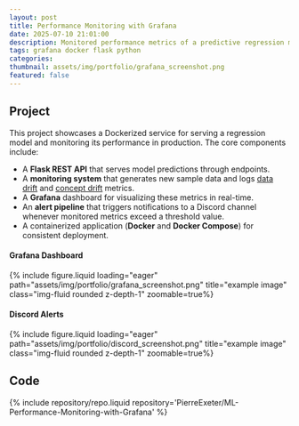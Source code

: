 ```yaml
---
layout: post
title: Performance Monitoring with Grafana
date: 2025-07-10 21:01:00
description: Monitored performance metrics of a predictive regression model using Grafana and automated alerts.
tags: grafana docker flask python
categories:
thumbnail: assets/img/portfolio/grafana_screenshot.png
featured: false
---
```



## Project


This project showcases a Dockerized service for serving a regression model and monitoring its performance in production. The core components include:
- A **Flask REST API** that serves model predictions through endpoints.
- A **monitoring system** that generates new sample data and logs [data drift](https://www.datacamp.com/tutorial/understanding-data-drift-model-drift) and [concept drift](https://en.wikipedia.org/wiki/Concept_drift) metrics.
- A **Grafana** dashboard for visualizing these metrics in real-time.
- An **alert pipeline** that triggers notifications to a Discord channel whenever monitored metrics exceed a threshold value.
- A containerized application (**Docker** and **Docker Compose**) for consistent deployment.


#### Grafana Dashboard

<div class="row">
    <div class="col-sm mt-3 mt-md-0">
        {% include figure.liquid loading="eager" path="assets/img/portfolio/grafana_screenshot.png" title="example image" class="img-fluid rounded z-depth-1" zoomable=true%}
    </div>
</div>

#### Discord Alerts

<div class="row">
    <div class="col-sm mt-3 mt-md-0">
        {% include figure.liquid loading="eager" path="assets/img/portfolio/discord_screenshot.png" title="example image" class="img-fluid rounded z-depth-1" zoomable=true%}
    </div>
</div>

## Code

{% include repository/repo.liquid repository='PierreExeter/ML-Performance-Monitoring-with-Grafana' %}



